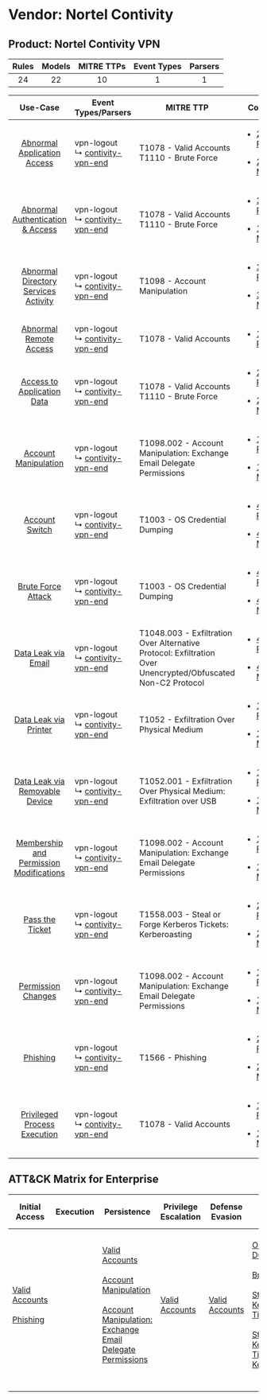Vendor: Nortel Contivity
========================
Product: Nortel Contivity VPN
-----------------------------
| Rules | Models | MITRE TTPs | Event Types | Parsers |
|:-----:|:------:|:----------:|:-----------:|:-------:|
|  24   |   22   |     10     |      1      |    1    |

|                                                  Use-Case                                                  | Event Types/Parsers                                                                   | MITRE TTP                                                                                                        | Content                                                                                                                                                  |
|:----------------------------------------------------------------------------------------------------------:| ------------------------------------------------------------------------------------- | ---------------------------------------------------------------------------------------------------------------- | -------------------------------------------------------------------------------------------------------------------------------------------------------- |
|             [Abnormal Application Access](../../../UseCases/uc_abnormal_application_access.md)             |  vpn-logout<br> ↳ [contivity-vpn-end](Parsers/parserContent_contivity-vpn-end.md)<br> | T1078 - Valid Accounts<br>T1110 - Brute Force<br>                                                                | [<ul><li>2 Rules</li></ul><ul><li>2 Models</li></ul>](Rules_Models/r_m_nortel_contivity_nortel_contivity_vpn_Abnormal_Application_Access.md)             |
|        [Abnormal Authentication & Access](../../../UseCases/uc_abnormal_authentication_&_access.md)        |  vpn-logout<br> ↳ [contivity-vpn-end](Parsers/parserContent_contivity-vpn-end.md)<br> | T1078 - Valid Accounts<br>T1110 - Brute Force<br>                                                                | [<ul><li>3 Rules</li></ul><ul><li>1 Models</li></ul>](Rules_Models/r_m_nortel_contivity_nortel_contivity_vpn_Abnormal_Authentication_&_Access.md)        |
|    [Abnormal Directory Services Activity](../../../UseCases/uc_abnormal_directory_services_activity.md)    |  vpn-logout<br> ↳ [contivity-vpn-end](Parsers/parserContent_contivity-vpn-end.md)<br> | T1098 - Account Manipulation<br>                                                                                 | [<ul><li>3 Rules</li></ul><ul><li>3 Models</li></ul>](Rules_Models/r_m_nortel_contivity_nortel_contivity_vpn_Abnormal_Directory_Services_Activity.md)    |
|                  [Abnormal Remote Access](../../../UseCases/uc_abnormal_remote_access.md)                  |  vpn-logout<br> ↳ [contivity-vpn-end](Parsers/parserContent_contivity-vpn-end.md)<br> | T1078 - Valid Accounts<br>                                                                                       | [<ul><li>1 Rules</li></ul>](Rules_Models/r_m_nortel_contivity_nortel_contivity_vpn_Abnormal_Remote_Access.md)                                            |
|              [Access to Application Data](../../../UseCases/uc_access_to_application_data.md)              |  vpn-logout<br> ↳ [contivity-vpn-end](Parsers/parserContent_contivity-vpn-end.md)<br> | T1078 - Valid Accounts<br>T1110 - Brute Force<br>                                                                | [<ul><li>2 Rules</li></ul><ul><li>2 Models</li></ul>](Rules_Models/r_m_nortel_contivity_nortel_contivity_vpn_Access_to_Application_Data.md)              |
|                    [Account Manipulation](../../../UseCases/uc_account_manipulation.md)                    |  vpn-logout<br> ↳ [contivity-vpn-end](Parsers/parserContent_contivity-vpn-end.md)<br> | T1098.002 - Account Manipulation: Exchange Email Delegate Permissions<br>                                        | [<ul><li>1 Rules</li></ul><ul><li>1 Models</li></ul>](Rules_Models/r_m_nortel_contivity_nortel_contivity_vpn_Account_Manipulation.md)                    |
|                          [Account Switch](../../../UseCases/uc_account_switch.md)                          |  vpn-logout<br> ↳ [contivity-vpn-end](Parsers/parserContent_contivity-vpn-end.md)<br> | T1003 - OS Credential Dumping<br>                                                                                | [<ul><li>4 Rules</li></ul><ul><li>4 Models</li></ul>](Rules_Models/r_m_nortel_contivity_nortel_contivity_vpn_Account_Switch.md)                          |
|                      [Brute Force Attack](../../../UseCases/uc_brute_force_attack.md)                      |  vpn-logout<br> ↳ [contivity-vpn-end](Parsers/parserContent_contivity-vpn-end.md)<br> | T1003 - OS Credential Dumping<br>                                                                                | [<ul><li>4 Rules</li></ul><ul><li>4 Models</li></ul>](Rules_Models/r_m_nortel_contivity_nortel_contivity_vpn_Brute_Force_Attack.md)                      |
|                     [Data Leak via Email](../../../UseCases/uc_data_leak_via_email.md)                     |  vpn-logout<br> ↳ [contivity-vpn-end](Parsers/parserContent_contivity-vpn-end.md)<br> | T1048.003 - Exfiltration Over Alternative Protocol: Exfiltration Over Unencrypted/Obfuscated Non-C2 Protocol<br> | [<ul><li>4 Rules</li></ul><ul><li>4 Models</li></ul>](Rules_Models/r_m_nortel_contivity_nortel_contivity_vpn_Data_Leak_via_Email.md)                     |
|                   [Data Leak via Printer](../../../UseCases/uc_data_leak_via_printer.md)                   |  vpn-logout<br> ↳ [contivity-vpn-end](Parsers/parserContent_contivity-vpn-end.md)<br> | T1052 - Exfiltration Over Physical Medium<br>                                                                    | [<ul><li>1 Rules</li></ul><ul><li>1 Models</li></ul>](Rules_Models/r_m_nortel_contivity_nortel_contivity_vpn_Data_Leak_via_Printer.md)                   |
|          [Data Leak via Removable Device](../../../UseCases/uc_data_leak_via_removable_device.md)          |  vpn-logout<br> ↳ [contivity-vpn-end](Parsers/parserContent_contivity-vpn-end.md)<br> | T1052.001 - Exfiltration Over Physical Medium: Exfiltration over USB<br>                                         | [<ul><li>1 Rules</li></ul><ul><li>1 Models</li></ul>](Rules_Models/r_m_nortel_contivity_nortel_contivity_vpn_Data_Leak_via_Removable_Device.md)          |
| [Membership and Permission Modifications](../../../UseCases/uc_membership_and_permission_modifications.md) |  vpn-logout<br> ↳ [contivity-vpn-end](Parsers/parserContent_contivity-vpn-end.md)<br> | T1098.002 - Account Manipulation: Exchange Email Delegate Permissions<br>                                        | [<ul><li>1 Rules</li></ul><ul><li>1 Models</li></ul>](Rules_Models/r_m_nortel_contivity_nortel_contivity_vpn_Membership_and_Permission_Modifications.md) |
|                         [Pass the Ticket](../../../UseCases/uc_pass_the_ticket.md)                         |  vpn-logout<br> ↳ [contivity-vpn-end](Parsers/parserContent_contivity-vpn-end.md)<br> | T1558.003 - Steal or Forge Kerberos Tickets: Kerberoasting<br>                                                   | [<ul><li>2 Rules</li></ul><ul><li>2 Models</li></ul>](Rules_Models/r_m_nortel_contivity_nortel_contivity_vpn_Pass_the_Ticket.md)                         |
|                      [Permission Changes](../../../UseCases/uc_permission_changes.md)                      |  vpn-logout<br> ↳ [contivity-vpn-end](Parsers/parserContent_contivity-vpn-end.md)<br> | T1098.002 - Account Manipulation: Exchange Email Delegate Permissions<br>                                        | [<ul><li>1 Rules</li></ul><ul><li>1 Models</li></ul>](Rules_Models/r_m_nortel_contivity_nortel_contivity_vpn_Permission_Changes.md)                      |
|                                [Phishing](../../../UseCases/uc_phishing.md)                                |  vpn-logout<br> ↳ [contivity-vpn-end](Parsers/parserContent_contivity-vpn-end.md)<br> | T1566 - Phishing<br>                                                                                             | [<ul><li>2 Rules</li></ul><ul><li>2 Models</li></ul>](Rules_Models/r_m_nortel_contivity_nortel_contivity_vpn_Phishing.md)                                |
|            [Privileged Process Execution](../../../UseCases/uc_privileged_process_execution.md)            |  vpn-logout<br> ↳ [contivity-vpn-end](Parsers/parserContent_contivity-vpn-end.md)<br> | T1078 - Valid Accounts<br>                                                                                       | [<ul><li>1 Rules</li></ul><ul><li>1 Models</li></ul>](Rules_Models/r_m_nortel_contivity_nortel_contivity_vpn_Privileged_Process_Execution.md)            |

ATT&CK Matrix for Enterprise
----------------------------
| Initial Access                                                                                                                   | Execution | Persistence                                                                                                                                                                                                                                                    | Privilege Escalation                                                | Defense Evasion                                                     | Credential Access                                                                                                                                                                                                                                                                                                                     | Discovery | Lateral Movement | Collection | Command and Control | Exfiltration                                                                                                                                                                                                                                                                                                                                                                                                                                                | Impact |
| -------------------------------------------------------------------------------------------------------------------------------- | --------- | -------------------------------------------------------------------------------------------------------------------------------------------------------------------------------------------------------------------------------------------------------------- | ------------------------------------------------------------------- | ------------------------------------------------------------------- | ------------------------------------------------------------------------------------------------------------------------------------------------------------------------------------------------------------------------------------------------------------------------------------------------------------------------------------- | --------- | ---------------- | ---------- | ------------------- | ----------------------------------------------------------------------------------------------------------------------------------------------------------------------------------------------------------------------------------------------------------------------------------------------------------------------------------------------------------------------------------------------------------------------------------------------------------- | ------ |
| [Valid Accounts](https://attack.mitre.org/techniques/T1078)<br><br>[Phishing](https://attack.mitre.org/techniques/T1566)<br><br> |           | [Valid Accounts](https://attack.mitre.org/techniques/T1078)<br><br>[Account Manipulation](https://attack.mitre.org/techniques/T1098)<br><br>[Account Manipulation: Exchange Email Delegate Permissions](https://attack.mitre.org/techniques/T1098/002)<br><br> | [Valid Accounts](https://attack.mitre.org/techniques/T1078)<br><br> | [Valid Accounts](https://attack.mitre.org/techniques/T1078)<br><br> | [OS Credential Dumping](https://attack.mitre.org/techniques/T1003)<br><br>[Brute Force](https://attack.mitre.org/techniques/T1110)<br><br>[Steal or Forge Kerberos Tickets](https://attack.mitre.org/techniques/T1558)<br><br>[Steal or Forge Kerberos Tickets: Kerberoasting](https://attack.mitre.org/techniques/T1558/003)<br><br> |           |                  |            |                     | [Exfiltration Over Alternative Protocol](https://attack.mitre.org/techniques/T1048)<br><br>[Exfiltration Over Alternative Protocol: Exfiltration Over Unencrypted/Obfuscated Non-C2 Protocol](https://attack.mitre.org/techniques/T1048/003)<br><br>[Exfiltration Over Physical Medium: Exfiltration over USB](https://attack.mitre.org/techniques/T1052/001)<br><br>[Exfiltration Over Physical Medium](https://attack.mitre.org/techniques/T1052)<br><br> |        |
